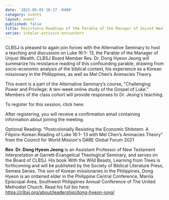 ```yaml
---
date: '2022-05-03 16:17 -0400'
category: events
layout: event
published: false
title: Resistance Readings of the Parable of the Manager of Unjust Wealth
series: scholar-activist-encounters
---
```

CLBSJ is pleased to again join forces with the Alternative Seminary to host a teaching and discussion on Luke 16:1- 13, the Parable of the Manager of Unjust Wealth. CLBSJ Board Member Rev. Dr. Dong Hyeon Jeong will summarize his resistance reading of this confounding parable, drawing from socio-economic analysis of the biblical context, his experience as a Korean missionary in the Phillippines, as well as Mel Chen’s Animacies Theory.

This event is a part of the Alternative Seminary’s course, "Challenging Power and Privilege: A ten-week online study of the Gospel of Luke." Members of the class cohort will provide responses to Dr. Jeong's teaching.

To register for this session, click here: 

After registering, you will receive a confirmation email containing information about joining the meeting.

Optional Reading: "Postcolonially Resisting the Economic Shitstem: A Filipinx-Korean Reading of Luke 16:1- 13 with Mel Chen’s Animacies Theory" from the Council for World Mission's DARE Global Forum 2021

**Rev. Dr. Dong Hyeon Jeong** is an Assistant Professor of New Testament Interpretation at Garrett-Evangelical Theological Seminary, and serves on the Board of CLBSJ. His book With the Wild Beasts, Learning from Trees is forthcoming and will be published by the Society of Biblical Literature Press, Semeia Series. The son of Korean missionaries in the Philippines, Dong Hyeon is an ordained elder in the Philippine Central Conference, Manila Episcopal Area, Southwest Philippines Annual Conference of The United Methodist Church. Read his full bio here: https://clbsj.org/about/leadership/dong-hyeon-jong/
